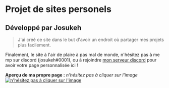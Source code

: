# Projet de sites personels
## Développé par Josukeh  

> J'ai créé ce site dans le but d'avoir un endroit où partager mes projets plus facilement.  

Finalement, le site à l'air de plaire à pas mal de monde, n'hésitez pas à me mp sur discord (josukeh#0001), ou à rejoindre [mon serveur discord](https://discord.gg/dbAmYQUeFW) pour avoir votre page personnalisée ici !  

__**Aperçu de ma propre page :**__
*n'hésitez pas à cliquer sur l'image*
[![*n'hésitez pas à cliquer sur l'image*](https://cdn.discordapp.com/attachments/931591509797654578/1005882591058071713/unknown.png?size=4096)](https://slump-exe.github.io/site)
